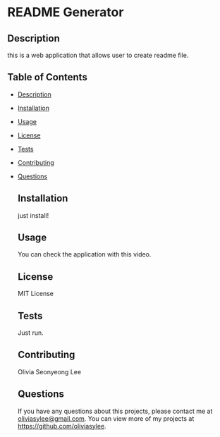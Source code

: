 
  # README Generator

  ## Description
  this is a web application that allows user to create readme file. 

  ## Table of Contents
- [Description](#description)
- [Installation](#installation)
- [Usage](#usage)
- [License](#license)
- [Tests](#tests)
- [Contributing](#contributing)
- [Questions](#questions)

  ## Installation
  just install!

  ## Usage
  You can check the application with this video.

  ## License
  MIT License

  ## Tests
  Just run.

  ## Contributing
  Olivia Seonyeong Lee

  ## Questions
  If you have any questions about this projects, please contact me at oliviasylee@gmail.com. You can view more of my projects at https://github.com/oliviasylee.

